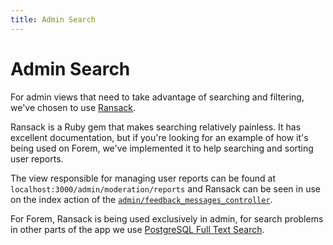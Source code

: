 ```yaml
---
title: Admin Search
---
```


# Admin Search

For admin views that need to take advantage of searching and filtering, we've
chosen to use [Ransack][ransack].

Ransack is a Ruby gem that makes searching relatively painless. It has excellent
documentation, but if you're looking for an example of how it's being used on
Forem, we've implemented it to help searching and sorting user reports.

The view responsible for managing user reports can be found at
`localhost:3000/admin/moderation/reports` and Ransack can be seen in use on the
index action of the [`admin/feedback_messages_controller`][feedback_messages].

For Forem, Ransack is being used exclusively in admin, for search problems in
other parts of the app we use [PostgreSQL Full Text Search][postgres_fts].

[feedback_messages]:
  https://github.com/forem/forem/blob/4e41e4a2ac893fa2a6c36990cfe475858ffb086a/app/controllers/admin/feedback_messages_controller.rb#L4
[ransack]: https://github.com/activerecord-hackery/ransack
[postgres_fts]: https://www.postgresql.org/docs/11/textsearch.html
